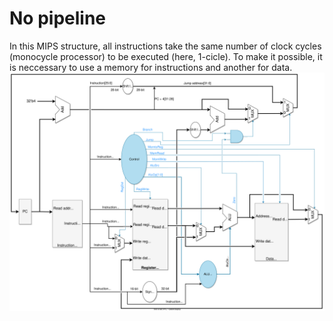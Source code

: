 # No pipeline
In this MIPS structure, all instructions take the same number of clock cycles (monocycle processor) to be executed (here, 1-cicle). To make it possible, it is neccessary to use a memory for instructions and another for data.
![MIPS np structure](alib/MIPS_np_structure.svg)